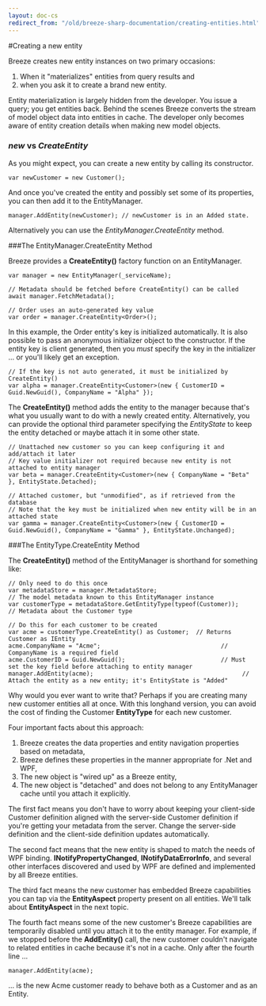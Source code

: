 ```yaml
---
layout: doc-cs
redirect_from: "/old/breeze-sharp-documentation/creating-entities.html"
---
```


#Creating a new entity

Breeze creates new entity instances on two primary occasions:

1. When it "materializes" entities from query results and 
2. when you ask it to create a brand new entity.

Entity materialization is largely hidden from the developer. You issue a query; you get entities back. Behind the scenes Breeze converts the stream of model object data into entities in cache. The developer only becomes aware of entity creation details when making new model objects.

### *new* vs *CreateEntity*

As you might expect, you can create a new entity by calling its constructor.

	var newCustomer = new Customer();

And once you've created the entity and possibly set some of its properties, you can then add it to the EntityManager.

    manager.AddEntity(newCustomer); // newCustomer is in an Added state.
 
Alternatively you can use the *EntityManager.CreateEntity* method. 
 
###The EntityManager.CreateEntity Method

Breeze provides a **CreateEntity()** factory function on an EntityManager.

	var manager = new EntityManager(_serviceName);
	
	// Metadata should be fetched before CreateEntity() can be called
	await manager.FetchMetadata();

	// Order uses an auto-generated key value
	var order = manager.CreateEntity<Order>();

In this example, the Order entity's key is initialized automatically.  It is also possible to pass an anonymous initializer object to the constructor.  If the entity key is client generated, then you *must* specify the key in the initializer ... or you'll likely get an exception.

	// If the key is not auto generated, it must be initialized by CreateEntity()
	var alpha = manager.CreateEntity<Customer>(new { CustomerID = Guid.NewGuid(), CompanyName = "Alpha" });

The **CreateEntity()** method adds the entity to the manager because that's what you usually want to do with a newly created entity. Alternatively, you can provide the optional third parameter specifying the *EntityState* to keep the entity detached or maybe attach it in some other state.

	// Unattached new customer so you can keep configuring it and add/attach it later
	// Key value initializer not required because new entity is not attached to entity manager
	var beta = manager.CreateEntity<Customer>(new { CompanyName = "Beta" }, EntityState.Detached);
	
	// Attached customer, but "unmodified", as if retrieved from the database
	// Note that the key must be initialized when new entity will be in an attached state
	var gamma = manager.CreateEntity<Customer>(new { CustomerID = Guid.NewGuid(), CompanyName = "Gamma" }, EntityState.Unchanged);

###The EntityType.CreateEntity Method

The **CreateEntity()** method of the EntityManager is shorthand for something like:

	// Only need to do this once
	var metadataStore = manager.MetadataStore;                           // The model metadata known to this EntityManager instance
	var customerType = metadataStore.GetEntityType(typeof(Customer));    // Metadata about the Customer type
	
	// Do this for each customer to be created
	var acme = customerType.CreateEntity() as Customer;  // Returns Customer as IEntity
	acme.CompanyName = "Acme";                                  // CompanyName is a required field
	acme.CustomerID = Guid.NewGuid();                           // Must set the key field before attaching to entity manager
	manager.AddEntity(acme);                                          // Attach the entity as a new entity; it's EntityState is "Added"


Why would you ever want to write that? Perhaps if you are creating many new customer entities all at once. With this longhand version, you can avoid the cost of finding the Customer **EntityType** for each new customer.

Four important facts about this approach:

1. Breeze creates the data properties and entity navigation properties based on metadata,
2. Breeze defines these properties in the manner appropriate for .Net and WPF,
3. The new object is "wired up" as a Breeze entity,
4. The new object is "detached" and does not belong to any EntityManager cache until you attach it explicitly.

The first fact means you don't have to worry about keeping your client-side Customer definition aligned with the server-side Customer definition if you're getting your metadata from the server. Change the server-side definition and the client-side definition updates automatically.

The second fact means that the new entity is shaped to match the needs of WPF binding.  **INotifyPropertyChanged**, **INotifyDataErrorInfo**, and several other interfaces discovered and used by WPF are defined and implemented by all Breeze entities.

The third fact means the new customer has embedded Breeze capabilities you can tap via the **EntityAspect** property present on all entities. We'll talk about **EntityAspect** in the next topic.

The fourth fact means some of the new customer's Breeze capabilities are temporarily disabled until you attach it to the entity manager. For example, if we stopped before the **AddEntity()** call, the new customer couldn't navigate to related entities in cache because it's not in a cache. Only after the fourth line ...

	manager.AddEntity(acme);

... is the new Acme customer ready to behave both as a Customer and as an Entity.